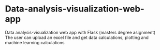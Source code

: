 # Data-analysis-visualization-web-app
Data analysis-visualization web app with Flask (masters degree asignment) 
The user can upload an excel file and get data calculations, plotting 
and machine learning calculations 
